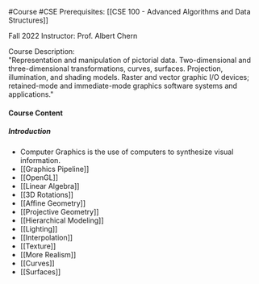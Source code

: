 #Course #CSE 
Prerequisites: [[CSE 100 - Advanced Algorithms and Data Structures]]

Fall 2022
Instructor: Prof. Albert Chern

Course Description:  
"Representation and manipulation of pictorial data. Two-dimensional and three-dimensional transformations, curves, surfaces. Projection, illumination, and shading models. Raster and vector graphic I/O devices; retained-mode and immediate-mode graphics software systems and applications."

#### Course Content
##### Introduction
- Computer Graphics is the use of computers to synthesize visual information.
- [[Graphics Pipeline]]
- [[OpenGL]]
- [[Linear Algebra]]
- [[3D Rotations]]
- [[Affine Geometry]]
- [[Projective Geometry]]
- [[Hierarchical Modeling]]
- [[Lighting]]
- [[Interpolation]]
- [[Texture]]
- [[More Realism]]
- [[Curves]]
- [[Surfaces]]
